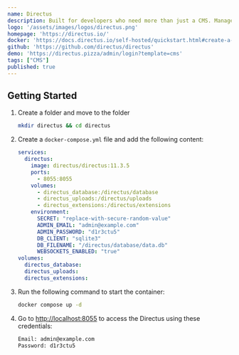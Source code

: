 ```yaml
---
name: Directus
description: Built for developers who need more than just a CMS. Manage complex content structures, handle digital assets, and control user permissions – all through an intuitive Studio.
logo: '/assets/images/logos/directus.png'
homepage: 'https://directus.io/'
docker: 'https://docs.directus.io/self-hosted/quickstart.html#create-a-docker-compose-file'
github: 'https://github.com/directus/directus'
demo: 'https://directus.pizza/admin/login?template=cms'
tags: ["CMS"]
published: true
---
```


## Getting Started

1. Create a folder and move to the folder
    ```bash
    mkdir directus && cd directus
    ```
2. Create a `docker-compose.yml` file and add the following content:
    ```yaml [docker-compose.yml]
    services:
      directus:
        image: directus/directus:11.3.5
        ports:
          - 8055:8055
        volumes:
          - directus_database:/directus/database
          - directus_uploads:/directus/uploads
          - directus_extensions:/directus/extensions
        environment:
          SECRET: "replace-with-secure-random-value"
          ADMIN_EMAIL: "admin@example.com"
          ADMIN_PASSWORD: "d1r3ctu5"
          DB_CLIENT: "sqlite3"
          DB_FILENAME: "/directus/database/data.db"
          WEBSOCKETS_ENABLED: "true"
    volumes:
      directus_database:
      directus_uploads:
      directus_extensions:
    ```
3. Run the following command to start the container:
    ```bash
    docker compose up -d
    ```
4. Go to [http://localhost:8055](http://localhost:8055) to access the Directus using these credentials:
    ```bash
    Email: admin@example.com
    Password: d1r3ctu5
    ```